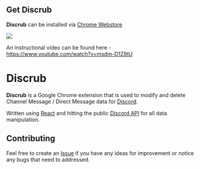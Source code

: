

## Get Discrub
**Discrub** can be installed via [Chrome Webstore](https://chrome.google.com/webstore/detail/discrub/plhdclenpaecffbcefjmpkkbdpkmhhbj)

<a href="https://chrome.google.com/webstore/detail/discrub/plhdclenpaecffbcefjmpkkbdpkmhhbj"><img src="https://img.shields.io:/chrome-web-store/stars/plhdclenpaecffbcefjmpkkbdpkmhhbj?label=Discrub&logo=javascript&logoColor=89CFF0&color=89CFF0"></a>

An instructional video can be found here - https://www.youtube.com/watch?v=mxdm-D1Z8tU

#  Discrub

 **Discrub** is a Google Chrome extension that is used to modify and delete Channel Message / Direct Message data for [Discord](https://discord.com/).
 
 Written using [React](https://reactjs.org/) and hitting the public [Discord API](https://discord.com/developers/docs/intro) for all data manipulation.

## Contributing

Feel free to create an [Issue](https://github.com/prathercc/discrub-ext/issues) if you have any ideas for improvement or notice any bugs that need to addressed.


 

